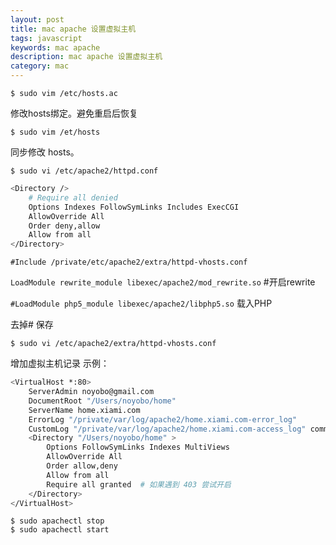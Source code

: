 ```yaml
---
layout: post
title: mac apache 设置虚拟主机
tags: javascript
keywords: mac apache
description: mac apache 设置虚拟主机
category: mac
---
```


`$ sudo vim /etc/hosts.ac`

修改hosts绑定。避免重启后恢复

`$ sudo vim /et/hosts`

同步修改 hosts。


`$ sudo vi /etc/apache2/httpd.conf`

```bash
<Directory />
    # Require all denied
    Options Indexes FollowSymLinks Includes ExecCGI
    AllowOverride All
    Order deny,allow
    Allow from all
</Directory>
```

`#Include /private/etc/apache2/extra/httpd-vhosts.conf`

`LoadModule rewrite_module libexec/apache2/mod_rewrite.so` #开启rewrite

`#LoadModule php5_module libexec/apache2/libphp5.so` 载入PHP


去掉# 保存

`$ sudo vi /etc/apache2/extra/httpd-vhosts.conf`

增加虚拟主机记录
示例：

```bash
<VirtualHost *:80>
    ServerAdmin noyobo@gmail.com
    DocumentRoot "/Users/noyobo/home"
    ServerName home.xiami.com
    ErrorLog "/private/var/log/apache2/home.xiami.com-error_log"
    CustomLog "/private/var/log/apache2/home.xiami.com-access_log" common
    <Directory "/Users/noyobo/home" >
        Options FollowSymLinks Indexes MultiViews
        AllowOverride All
        Order allow,deny
        Allow from all
        Require all granted  # 如果遇到 403 尝试开启
    </Directory>
</VirtualHost>
```

```
$ sudo apachectl stop
$ sudo apachectl start
```
